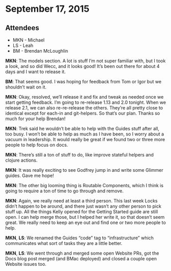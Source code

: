 September 17, 2015
==================

Attendees
---------

-   MKN - Michael
-   LS - Leah
-   BM - Brendan McLoughlin

**MKN**: The models section. A lot is stuff I’m not super familiar with, but I took a look, and so did Wecc, and it looks good! It’s been out there for about 4 days and I want to release it.

**BM**: That seems good. I was hoping for feedback from Tom or Igor but we shouldn’t wait on it.

**MKN**: Okay, resolved, we’ll release it and fix and tweak as needed once we start getting feedback. I’m going to re-release 1.13 and 2.0 tonight. When we release 2.1, we can also re-re-release the others. They’re all pretty close to identical except for each-in and git-helpers. So that’s our plan. Thanks so much for your help Brendan!

**MKN**: Trek said he wouldn’t be able to help with the Guides stuff after all, too busy. I won’t be able to help as much as I have been, so I worry about a vacuum in leadership. It would really be great if we found two or three more people to help focus on docs.

**MKN**: There’s still a ton of stuff to do, like improve stateful helpers and clojure actions.

**MKN**: It was really exciting to see Godfrey jump in and write some Glimmer guides. Gave me hope!

**MKN**: The other big looming thing is Routable Components, which I think is going to require a ton of time to go through and remove.

**MKN**: Again, we really need at least a third person. This last week Locks didn’t happen to be around, and there just wasn’t any other person to pick stuff up. All the things Kelly opened for the Getting Started guide are still open. I can help merge those, but I helped her write it, so that doesn’t seem great. We really need to keep an eye out and find one or two more people to help.

**MKN**, **LS**: We renamed the Guides “code” tag to “infrastructure” which communicates what sort of tasks they are a little better.

**MKN**, **LS**: We went through and merged some open Website PRs, got the Docs blog post merged (and BMac deployed) and closed a couple open Website issues too.
